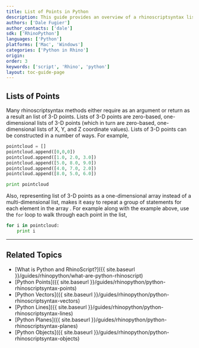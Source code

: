 ```yaml
---
title: List of Points in Python
description: This guide provides an overview of a rhinoscriptsyntax list of Point Geometry in Python.
authors: ['Dale Fugier']
author_contacts: ['dale']
sdk: ['RhinoPython']
languages: ['Python']
platforms: ['Mac', 'Windows']
categories: ['Python in Rhino']
origin:
order: 3
keywords: ['script', 'Rhino', 'python']
layout: toc-guide-page
---
```

 
## Lists of Points

Many rhinoscriptsyntax methods either require as an argument or return as a result an list of 3-D points. Lists of 3-D points are zero-based, one-dimensional lists of 3-D points (which in turn are zero-based, one-dimensional lists of X, Y, and Z coordinate values).  Lists of 3-D points can be constructed in a number of ways.  For example,

```python
pointcloud = []
pointcloud.append([0,0,0])
pointcloud.append([1.0, 2.0, 3.0])
pointcloud.append([5.0, 8.0, 9.0])
pointcloud.append([4.0, 7.0, 2.0])
pointcloud.append([8.0, 5.0, 6.0])

print pointcloud
```

Also, representing list of 3-D points as a one-dimensional array instead of a multi-dimensional list, makes it easy to repeat a group of statements for each element in the array .  For example along with the example above, use the `for` loop to walk through each point in the list,

```python
for i in pointcloud:
    print i
```

---

## Related Topics

- [What is Python and RhinoScript?]({{ site.baseurl }}/guides/rhinopython/what-are-python-rhinoscript)
- [Python Points]({{ site.baseurl }}/guides/rhinopython/python-rhinoscriptsyntax-points)
- [Python Vectors]({{ site.baseurl }}/guides/rhinopython/python-rhinoscriptsyntax-vectors)
- [Python Lines]({{ site.baseurl }}/guides/rhinopython/python-rhinoscriptsyntax-lines)
- [Python Planes]({{ site.baseurl }}/guides/rhinopython/python-rhinoscriptsyntax-planes)
- [Python Objects]({{ site.baseurl }}/guides/rhinopython/python-rhinoscriptsyntax-objects)
